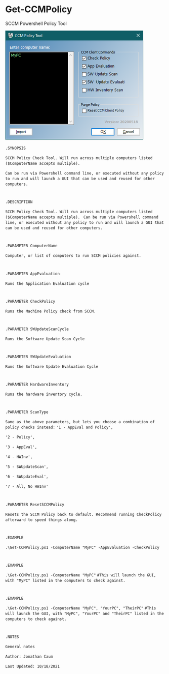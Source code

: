 # Get-CCMPolicy
SCCM Powershell Policy Tool

![GUI](https://github.com/W1sk3r/Get-CCMPolicy/blob/main/Screenshots/Gui%20-%202021-10-18.png?raw=true)


`.SYNOPSIS`

`SCCM Policy Check Tool. Will run across multiple computers listed ($ComputerName accepts multiple). `

`Can be run via Powershell command line, or executed without any policy to run and will launch a GUI that can be used and reused for other computers.`

#
`.DESCRIPTION`

`SCCM Policy Check Tool. Will run across multiple computers listed ($ComputerName accepts multiple). `
`Can be run via Powershell command line, or executed without any policy to run and will launch a GUI that can be used and reused for other computers.`

#

`.PARAMETER ComputerName`

`Computer, or list of computers to run SCCM policies against.`

#
`.PARAMETER AppEvaluation`

`Runs the Application Evaluation cycle`
#
`.PARAMETER CheckPolicy`

`Runs the Machine Policy check from SCCM.`

#
`.PARAMETER SWUpdateScanCycle`

`Runs the Software Update Scan Cycle`

#
`.PARAMETER SWUpdateEvaluation`

`Runs the Software Update Evaluation Cycle`

#
`.PARAMETER HardwareInventory`

`Runs the hardware inventory cycle.`

#
`.PARAMETER ScanType`

`Same as the above parameters, but lets you choose a combination of policy checks instead:`
 `'1 - AppEval and Policy',`

 `'2 - Policy',`
 
 `'3 - AppEval',`
 
 `'4 - HWInv',`
 
 `'5 - SWUpdateScan',`
 
 `'6 - SWUpdateEval',`
 
 `'7 - All, No HWInv'`
 
# 
 
`.PARAMETER ResetSCCMPolicy`

`Resets the SCCM Policy back to default. Recommend running CheckPolicy afterward to speed things along.`

#
`.EXAMPLE`

`.\Get-CCMPolicy.ps1 -ComputerName "MyPC" -AppEvaluation -CheckPolicy`
#
`.EXAMPLE`

`.\Get-CCMPolicy.ps1 -ComputerName "MyPC"`
`#This will launch the GUI, with "MyPC" listed in the computers to check against.`
#
`.EXAMPLE`

`.\Get-CCMPolicy.ps1 -ComputerName "MyPC", "YourPC", "TheirPC"`
`#This will launch the GUI, with "MyPC", "YourPC" and "TheirPC" listed in the computers to check against.`
#
`.NOTES`

`General notes`

`Author: Jonathan Caum`

`Last Updated: 10/18/2021`

